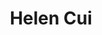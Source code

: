 ---
title: Helen Cui
image: "@assets/people/HC.png"
personalLink: https://github.com/
startYear: "2025"
pronouns: "she/her"
---